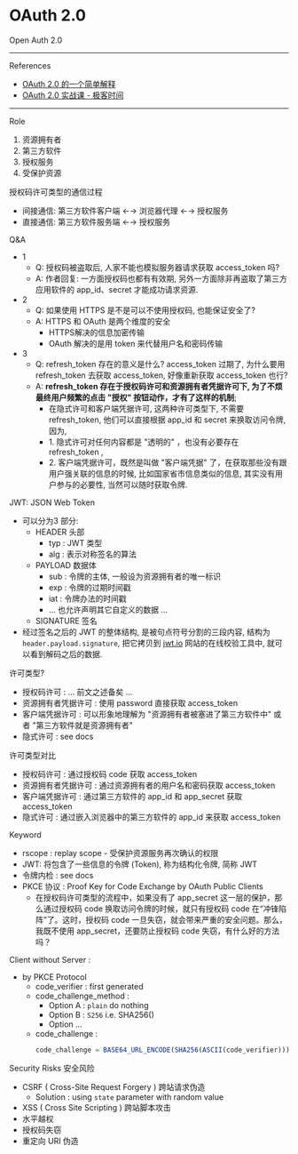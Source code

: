 # OAuth 2.0

Open Auth 2.0

---

References

- [OAuth 2.0 的一个简单解释](https://www.ruanyifeng.com/blog/2019/04/oauth_design.html)
- [OAuth 2.0 实战课 - 极客时间](https://time.geekbang.org/column/intro/100053901?utm_term=pc_interstitial_1267&tab=catalog)

---

Role

1. 资源拥有者
2. 第三方软件
3. 授权服务
4. 受保护资源

授权码许可类型的通信过程

- 间接通信: 第三方软件客户端 ←→ 浏览器代理 ←→ 授权服务
- 直接通信: 第三方软件服务端 ←→ 授权服务

Q&A

- 1
    - Q: 授权码被盗取后, 人家不能也模拟服务器请求获取 access_token 吗?
    - A: 作者回复: 一方面授权码也都有有效期, 另外一方面除非再盗取了第三方应用软件的 app_id、secret 才能成功请求资源.
- 2
    - Q: 如果使用 HTTPS 是不是可以不使用授权码, 也能保证安全了?
    - A: HTTPS 和 OAuth 是两个维度的安全
        - HTTPS解决的信息加密传输
        - OAuth 解决的是用 token 来代替用户名和密码传输
- 3
    - Q: refresh_token 存在的意义是什么?
        access_token 过期了, 为什么要用 refresh_token 去获取 access_token, 好像重新获取 access_token 也行?
    - A: **refresh_token 存在于授权码许可和资源拥有者凭据许可下, 为了不烦最终用户频繁的点击 "授权" 按钮动作，才有了这样的机制**;
        - 在隐式许可和客户端凭据许可, 这两种许可类型下, 不需要 refresh_token, 他们可以直接根据 app_id 和 secret 来换取访问令牌, 因为,
        - 1\. 隐式许可对任何内容都是 "透明的" ，也没有必要存在 refresh_token ,
        - 2\. 客户端凭据许可，既然是叫做 "客户端凭据" 了，在获取那些没有跟用户强关联的信息的时候, 比如国家省市信息类似的信息, 其实没有用户参与的必要性, 当然可以随时获取令牌.

JWT: JSON Web Token

- 可以分为3 部分:
    - HEADER 头部
        - typ : JWT 类型
        - alg : 表示对称签名的算法
    - PAYLOAD 数据体
        - sub : 令牌的主体, 一般设为资源拥有者的唯一标识
        - exp : 令牌的过期时间戳
        - iat : 令牌办法的时间戳 <!-- icehe: 全称是什么? 以便记忆 -->
        - … 也允许声明其它自定义的数据 …
    - SIGNATURE 签名
- 经过签名之后的 JWT 的整体结构, 是被句点符号分割的三段内容, 结构为 `header.payload.signature`, 把它拷贝到 [jwt.io](https://jwt.io/) 网站的在线校验工具中, 就可以看到解码之后的数据.

许可类型?

- 授权码许可 : … 前文之述备矣 …
- 资源拥有者凭据许可 : 使用 password 直接获取 access_token
- 客户端凭据许可 : 可以形象地理解为 "资源拥有者被塞进了第三方软件中" 或者 "第三方软件就是资源拥有者"
- 隐式许可 : see docs

许可类型对比

- 授权码许可 : 通过授权码 code 获取 access_token
- 资源拥有者凭据许可 : 通过资源拥有者的用户名和密码获取 access_token
- 客户端凭据许可 : 通过第三方软件的 app_id 和 app_secret 获取 access_token
- 隐式许可 : 通过嵌入浏览器中的第三方软件的 app_id 来获取 access_token

Keyword

- rscope : replay scope - 受保护资源服务再次确认的权限
- JWT: 将包含了一些信息的令牌 (Token), 称为结构化令牌, 简称 JWT
- 令牌内检 : see docs
- PKCE 协议 : Proof Key for Code Exchange by OAuth Public Clients
    - 在授权码许可类型的流程中，如果没有了 app_secret 这一层的保护，那么通过授权码 code 换取访问令牌的时候，就只有授权码 code 在“冲锋陷阵”了。这时，授权码 code 一旦失窃，就会带来严重的安全问题。那么，我既不使用 app_secret，还要防止授权码 code 失窃，有什么好的方法吗？

Client without Server :

- by PKCE Protocol
    - code_verifier : first generated
    - code_challenge_method :
        - Option A : `plain` do nothing
        - Option B : `S256` i.e. SHA256()
        - Option …
    - code_challenge :
        ```js
        code_challenge = BASE64_URL_ENCODE(SHA256(ASCII(code_verifier)))
        ```

Security Risks 安全风险

- CSRF ( Cross-Site Request Forgery ) 跨站请求伪造
    - Solution : using `state` parameter with random value
- XSS ( Cross Site Scripting ) 跨站脚本攻击
- 水平越权
- 授权码失窃
- 重定向 URI 伪造
